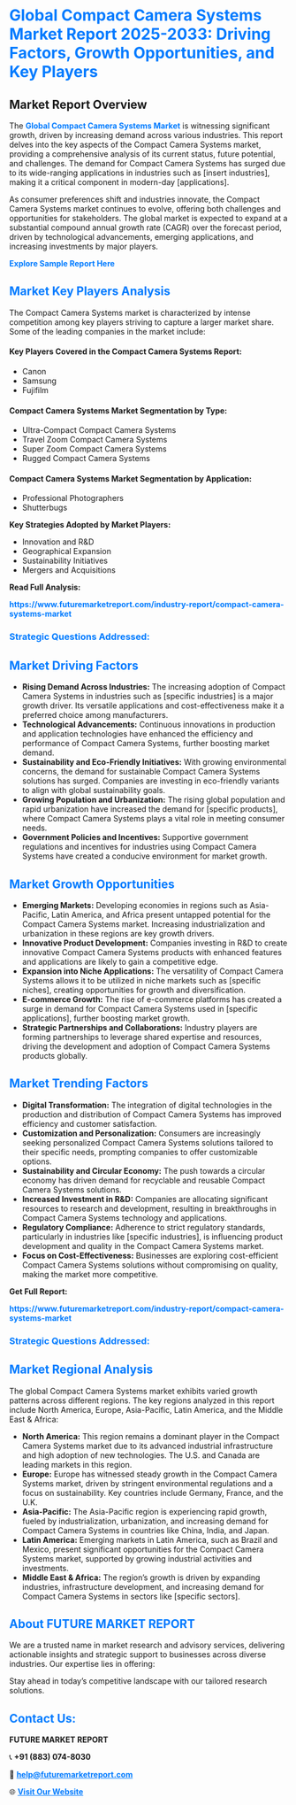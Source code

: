 <h1 style="color: #007BFF;">Global Compact Camera Systems Market Report 2025-2033: Driving Factors, Growth Opportunities, and Key Players</h1>

<section id="overview">
<h2>Market Report Overview</h2>
<p>The <a href="https://www.futuremarketreport.com/industry-report/compact-camera-systems-market" style="color: #007BFF; text-decoration: none;"><strong>Global Compact Camera Systems Market</strong></a> is witnessing significant growth, driven by increasing demand across various industries. This report delves into the key aspects of the Compact Camera Systems market, providing a comprehensive analysis of its current status, future potential, and challenges. The demand for Compact Camera Systems has surged due to its wide-ranging applications in industries such as [insert industries], making it a critical component in modern-day [applications].</p>
<p>As consumer preferences shift and industries innovate, the Compact Camera Systems market continues to evolve, offering both challenges and opportunities for stakeholders. The global market is expected to expand at a substantial compound annual growth rate (CAGR) over the forecast period, driven by technological advancements, emerging applications, and increasing investments by major players.</p>
</section>

<section id="overview">
<p><a href="https://www.futuremarketreport.com/request-sample/reportId=87614" style="color: #007BFF; text-decoration: none;"><strong>Explore Sample Report Here</strong></a></p>
</section>

<section id="key-players">
<h2 style="color: #007BFF;">Market Key Players Analysis</h2>
<p>The Compact Camera Systems market is characterized by intense competition among key players striving to capture a larger market share. Some of the leading companies in the market include:</p>
<h4>Key Players Covered in the Compact Camera Systems Report:</h4>
<ul><li>Canon</li><li>Samsung</li><li>Fujifilm</li></ul>
<h4>Compact Camera Systems Market Segmentation by Type:</h4>
<ul><li>Ultra-Compact Compact Camera Systems</li><li>Travel Zoom Compact Camera Systems</li><li>Super Zoom Compact Camera Systems</li><li>Rugged Compact Camera Systems</li></ul>

<h4>Compact Camera Systems Market Segmentation by Application:</h4>
<ul><li>Professional Photographers</li><li>Shutterbugs</li></ul>
<p><strong>Key Strategies Adopted by Market Players:</strong></p>
<ul>
<li>Innovation and R&D</li>
<li>Geographical Expansion</li>
<li>Sustainability Initiatives</li>
<li>Mergers and Acquisitions</li>
</ul>
</section>

<section>
<p><strong>Read Full Analysis: </strong></p><a href="https://www.futuremarketreport.com/industry-report/compact-camera-systems-market" style="color: #007BFF; text-decoration: none;"><strong>https://www.futuremarketreport.com/industry-report/compact-camera-systems-market</strong></a>
<h3 style="color: #007BFF;">Strategic Questions Addressed:</h3>
</section>

<section id="driving-factors">
<h2 style="color: #007BFF;">Market Driving Factors</h2>
<ul>
<li><strong>Rising Demand Across Industries:</strong> The increasing adoption of Compact Camera Systems in industries such as [specific industries] is a major growth driver. Its versatile applications and cost-effectiveness make it a preferred choice among manufacturers.</li>
<li><strong>Technological Advancements:</strong> Continuous innovations in production and application technologies have enhanced the efficiency and performance of Compact Camera Systems, further boosting market demand.</li>
<li><strong>Sustainability and Eco-Friendly Initiatives:</strong> With growing environmental concerns, the demand for sustainable Compact Camera Systems solutions has surged. Companies are investing in eco-friendly variants to align with global sustainability goals.</li>
<li><strong>Growing Population and Urbanization:</strong> The rising global population and rapid urbanization have increased the demand for [specific products], where Compact Camera Systems plays a vital role in meeting consumer needs.</li>
<li><strong>Government Policies and Incentives:</strong> Supportive government regulations and incentives for industries using Compact Camera Systems have created a conducive environment for market growth.</li>
</ul>
</section>

<section id="growth-opportunities">
<h2 style="color: #007BFF;">Market Growth Opportunities</h2>
<ul>
<li><strong>Emerging Markets:</strong> Developing economies in regions such as Asia-Pacific, Latin America, and Africa present untapped potential for the Compact Camera Systems market. Increasing industrialization and urbanization in these regions are key growth drivers.</li>
<li><strong>Innovative Product Development:</strong> Companies investing in R&D to create innovative Compact Camera Systems products with enhanced features and applications are likely to gain a competitive edge.</li>
<li><strong>Expansion into Niche Applications:</strong> The versatility of Compact Camera Systems allows it to be utilized in niche markets such as [specific niches], creating opportunities for growth and diversification.</li>
<li><strong>E-commerce Growth:</strong> The rise of e-commerce platforms has created a surge in demand for Compact Camera Systems used in [specific applications], further boosting market growth.</li>
<li><strong>Strategic Partnerships and Collaborations:</strong> Industry players are forming partnerships to leverage shared expertise and resources, driving the development and adoption of Compact Camera Systems products globally.</li>
</ul>
</section>

<section id="trending-factors">
<h2 style="color: #007BFF;">Market Trending Factors</h2>
<ul>
<li><strong>Digital Transformation:</strong> The integration of digital technologies in the production and distribution of Compact Camera Systems has improved efficiency and customer satisfaction.</li>
<li><strong>Customization and Personalization:</strong> Consumers are increasingly seeking personalized Compact Camera Systems solutions tailored to their specific needs, prompting companies to offer customizable options.</li>
<li><strong>Sustainability and Circular Economy:</strong> The push towards a circular economy has driven demand for recyclable and reusable Compact Camera Systems solutions.</li>
<li><strong>Increased Investment in R&D:</strong> Companies are allocating significant resources to research and development, resulting in breakthroughs in Compact Camera Systems technology and applications.</li>
<li><strong>Regulatory Compliance:</strong> Adherence to strict regulatory standards, particularly in industries like [specific industries], is influencing product development and quality in the Compact Camera Systems market.</li>
<li><strong>Focus on Cost-Effectiveness:</strong> Businesses are exploring cost-efficient Compact Camera Systems solutions without compromising on quality, making the market more competitive.</li>
</ul>
</section>

<section>
<p><strong>Get Full Report: </strong></p><a href="https://www.futuremarketreport.com/industry-report/compact-camera-systems-market" style="color: #007BFF; text-decoration: none;"><strong>https://www.futuremarketreport.com/industry-report/compact-camera-systems-market</strong></a>
<h3 style="color: #007BFF;">Strategic Questions Addressed:</h3>
</section>


<section id="regional-analysis">
<h2 style="color: #007BFF;">Market Regional Analysis</h2>
<p>The global Compact Camera Systems market exhibits varied growth patterns across different regions. The key regions analyzed in this report include North America, Europe, Asia-Pacific, Latin America, and the Middle East & Africa:</p>
<ul>
<li><strong>North America:</strong> This region remains a dominant player in the Compact Camera Systems market due to its advanced industrial infrastructure and high adoption of new technologies. The U.S. and Canada are leading markets in this region.</li>
<li><strong>Europe:</strong> Europe has witnessed steady growth in the Compact Camera Systems market, driven by stringent environmental regulations and a focus on sustainability. Key countries include Germany, France, and the U.K.</li>
<li><strong>Asia-Pacific:</strong> The Asia-Pacific region is experiencing rapid growth, fueled by industrialization, urbanization, and increasing demand for Compact Camera Systems in countries like China, India, and Japan.</li>
<li><strong>Latin America:</strong> Emerging markets in Latin America, such as Brazil and Mexico, present significant opportunities for the Compact Camera Systems market, supported by growing industrial activities and investments.</li>
<li><strong>Middle East & Africa:</strong> The region’s growth is driven by expanding industries, infrastructure development, and increasing demand for Compact Camera Systems in sectors like [specific sectors].</li>
</ul>
</section>

<footer>
<h2 style="color: #007BFF;">About FUTURE MARKET REPORT</h2>
<p>We are a trusted name in market research and advisory services, delivering actionable insights and strategic support to businesses across diverse industries. Our expertise lies in offering:</p>

<p>Stay ahead in today’s competitive landscape with our tailored research solutions.</p>

<h2 style="color: #007BFF;">Contact Us:</h2>
<p><strong>FUTURE MARKET REPORT</strong></p>
<p>📞 <strong>+91 (883) 074-8030</strong></p>
<p>📧 <strong><a href="mailto:help@futuremarketreport.com" style="color: #007BFF;">help@futuremarketreport.com</a></strong></p>
<p>🌐 <strong><a href="https://www.futuremarketreport.com/" style="color: #007BFF;">Visit Our Website</a></strong></p>
</footer>